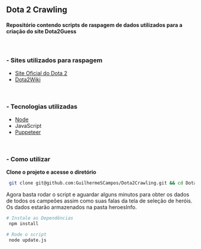 <h2 align="start">
  Dota 2 Crawling
</h3>

<h4 align="start">Repositório contendo scripts de raspagem de dados utilizados para a criação do site Dota2Guess</h4>
<br/>

### - Sites utilizados para raspagem
  - [Site Oficial do Dota 2](https://www.dota2.com)
  - [Dota2Wiki](https://dota2.fandom.com/wiki/Dota_2_Wiki)

<br/>

###  - Tecnologias utilizadas

- [Node](https://nodejs.org/en/about)
- JavaScript
- [Puppeteer](https://pptr.dev/)

<br/>

### - Como utilizar

**Clone o projeto e acesse o diretório**

```bash
 git clone git@github.com:GuilhermeSCampos/Dota2Crawling.git && cd Dota2Crawling
```

Agora basta rodar o script e aguardar alguns minutos para obter os dados de todos os campeões assim como suas falas da tela de seleção de heróis. Os dados estarão armazenados na pasta heroesInfo.

```bash
# Instale as Dependências
 npm install

# Rode o script
 node update.js
```
